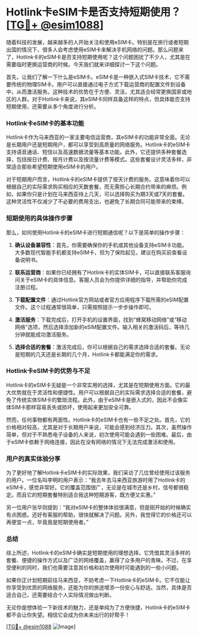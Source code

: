 # Hotlink卡eSIM卡是否支持短期使用？[[TG💪+ @esim1088](https://t.me/s/esim1088)]

随着科技的发展，越来越多的人开始关注和使用eSIM卡。特别是在旅行或者短期出国的情况下，很多人会考虑使用eSIM卡来解决手机网络的问题。那么问题来了，Hotlink卡的eSIM卡是否支持短期使用呢？这个问题困扰了不少人，尤其是在需要临时更换运营商的时候。今天我们就来详细探讨一下这个问题。

首先，让我们了解一下什么是eSIM卡。eSIM卡是一种嵌入式SIM卡技术，它不需要传统的物理SIM卡。用户可以直接通过电子方式下载运营商的配置文件到设备中，从而激活服务。这种技术的优势在于方便、灵活，尤其适合经常更换国家或地区的人群。对于Hotlink卡来说，其eSIM卡同样具备这样的特点，但具体能否支持短期使用，还需要从多个角度进行分析。

### Hotlink卡eSIM卡的基本功能

Hotlink卡作为马来西亚的一家主要电信运营商，其eSIM卡的功能非常全面。无论是长期用户还是短期用户，都可以享受到高质量的网络服务。Hotlink卡的eSIM卡支持语音通话、短信以及高速数据流量等基本功能。此外，它还提供多种套餐选择，包括按日计费、按月计费以及按流量计费等模式。这些套餐设计灵活多样，非常适合那些希望短期使用eSIM卡的用户。

对于短期用户而言，Hotlink卡的eSIM卡提供了按天计费的服务。这意味着你可以根据自己的实际需求购买相应的天数套餐，而无需担心长期合约带来的麻烦。例如，如果你只是计划在马来西亚待上几天，可以选择购买为期3天或7天的套餐。这种灵活性不仅减少了不必要的费用支出，也避免了长期合同可能带来的束缚。

### 短期使用的具体操作步骤

那么，如何使用Hotlink卡的eSIM卡进行短期通信呢？以下是简单的操作步骤：

1. **确认设备兼容性**：首先，你需要确保你的手机或其他设备支持eSIM卡功能。大多数现代智能手机都支持eSIM卡，但为了保险起见，建议在购买前查看设备说明书。

2. **联系运营商**：如果你已经拥有了Hotlink卡的实体SIM卡，可以直接联系客服询问关于eSIM卡的具体信息。客服人员会为你提供详细的指导，并帮助你完成注册过程。

3. **下载配置文件**：通过Hotlink官方网站或者官方应用程序下载所需的eSIM配置文件。这个过程通常很简单，只需按照提示一步步操作即可。

4. **激活服务**：下载完成后，打开手机的设置界面，找到“蜂窝移动网络”或“移动网络”选项，然后选择添加新的eSIM配置文件。输入相关的激活码后，等待几分钟就能成功激活服务。

5. **选择合适的套餐**：激活完成后，你可以根据自己的需求选择合适的套餐。无论是短期的几天还是长期的几个月，Hotlink卡都能满足你的需求。

### Hotlink卡eSIM卡的优势与不足

Hotlink卡的eSIM卡无疑是一个非常实用的选择，尤其是在短期使用方面。它的最大优势就在于灵活性和便捷性。用户可以根据自己的实际需求选择合适的套餐，避免了传统实体SIM卡的繁琐流程。此外，由于eSIM卡是嵌入式的，因此不会像实体SIM卡那样容易丢失或损坏，使用起来更加安全可靠。

然而，任何事物都有两面性。Hotlink卡的eSIM卡也有一些不足之处。首先，它的价格相对较高，尤其是对于长期用户来说，可能会感到经济压力。其次，虽然操作简单，但对于不熟悉电子设备的人来说，初次使用可能会遇到一些困难。最后，由于eSIM卡依赖于网络连接，因此在没有网络的情况下无法完成激活和使用。

### 用户的真实体验分享

为了更好地了解Hotlink卡eSIM卡的实际效果，我们采访了几位曾经使用过该服务的用户。一位名叫李明的用户表示：“我去年去马来西亚旅游时用了Hotlink卡的eSIM卡，感觉非常好。它的覆盖范围很广，无论是在城市还是乡村，信号都很稳定。而且它的短期套餐特别适合我这种短期游客，既方便又实惠。”

另一位用户张华则提到：“我对eSIM卡的整体体验很满意，但是刚开始的时候确实有点困惑。还好有客服的帮助，很快就解决了问题。另外，我觉得它的价格还可以再便宜一点，毕竟我是短期使用者。”

### 总结

综上所述，Hotlink卡的eSIM卡确实是短期使用的理想选择。它凭借其灵活多样的套餐、便捷的操作方式以及广泛的网络覆盖，赢得了众多用户的青睐。不过，在享受便利的同时，我们也需要注意其价格和初次使用时可能遇到的一些小问题。

如果你正计划短期前往马来西亚，不妨考虑一下Hotlink卡的eSIM卡。它不仅能让你享受到优质的网络服务，还能为你的旅途增添一份安心与舒适。当然，具体是否适合自己，还需要结合个人实际情况做出判断。

无论你是想体验一下新技术的魅力，还是单纯为了方便快捷，Hotlink卡的eSIM卡都不会让你失望。相信它会成为你未来出行的好帮手！

[[TG💪+ @esim1088](https://t.me/s/esim1088) ![Image](https://i.postimg.cc/4NQfJmqS/Snipaste-2025-05-13-00-14-12.png)]